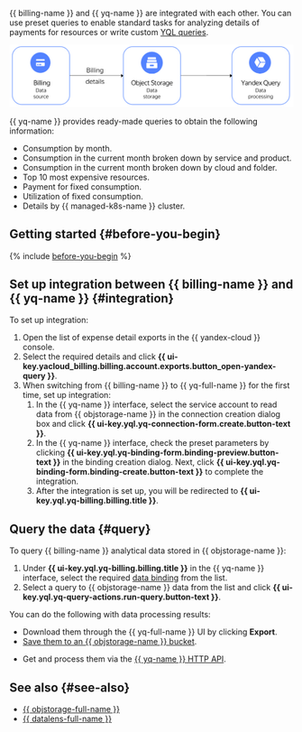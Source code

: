 {{ billing-name }} and {{ yq-name }} are integrated with each other. You can use preset queries to enable standard tasks for analyzing details of payments for resources or write custom [YQL queries](../../query/yql-tutorials/index.md).

![](../../_assets/query/billing-query.png)

{{ yq-name }} provides ready-made queries to obtain the following information:

* Consumption by month.
* Consumption in the current month broken down by service and product.
* Consumption in the current month broken down by cloud and folder.
* Top 10 most expensive resources.
* Payment for fixed consumption.
* Utilization of fixed consumption.
* Details by {{ managed-k8s-name }} cluster.

## Getting started {#before-you-begin}

{% include [before-you-begin](../../_tutorials/_tutorials_includes/before-you-begin.md) %}

## Set up integration between {{ billing-name }} and {{ yq-name }} {#integration}

To set up integration:

1. Open the list of expense detail exports in the {{ yandex-cloud }} console.
1. Select the required details and click **{{ ui-key.yacloud_billing.billing.account.exports.button_open-yandex-query }}**.
1. When switching from {{ billing-name }} to {{ yq-full-name }} for the first time, set up integration:
   1. In the {{ yq-name }} interface, select the service account to read data from {{ objstorage-name }} in the connection creation dialog box and click **{{ ui-key.yql.yq-connection-form.create.button-text }}**.
   1. In the {{ yq-name }} interface, check the preset parameters by clicking **{{ ui-key.yql.yq-binding-form.binding-preview.button-text }}** in the binding creation dialog. Next, click **{{ ui-key.yql.yq-binding-form.binding-create.button-text }}** to complete the integration.
   1. After the integration is set up, you will be redirected to **{{ ui-key.yql.yq-billing.billing.title }}**.

## Query the data {#query}

To query {{ billing-name }} analytical data stored in {{ objstorage-name }}:

1. Under **{{ ui-key.yql.yq-billing.billing.title }}** in the {{ yq-name }} interface, select the required [data binding](../../query/concepts/glossary.md#binding) from the list.
1. Select a query to {{ objstorage-name }} data from the list and click **{{ ui-key.yql.yq-query-actions.run-query.button-text }}**.

You can do the following with data processing results:

* Download them through the {{ yq-full-name }} UI by clicking **Export**.
* [Save them to an {{ objstorage-name }} bucket](../../query/sources-and-sinks/object-storage-write.md).
<!-- * [Visualize them](../../query/tutorials/datalens.md) in {{ datalens-full-name }}. -->
* Get and process them via the [{{ yq-name }} HTTP API](../../query/api/index.md).

## See also {#see-also}

* [{{ objstorage-full-name }}](../../storage/)
* [{{ datalens-full-name }}](../../datalens/)
